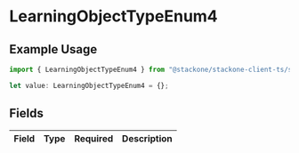 # LearningObjectTypeEnum4

## Example Usage

```typescript
import { LearningObjectTypeEnum4 } from "@stackone/stackone-client-ts/sdk/models/shared";

let value: LearningObjectTypeEnum4 = {};
```

## Fields

| Field       | Type        | Required    | Description |
| ----------- | ----------- | ----------- | ----------- |